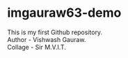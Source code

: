 # imgauraw63-demo
This is my first Github repository.
<br>
Author - Vishwash Gauraw.
<br>
Collage - Sir M.V.I.T.
